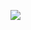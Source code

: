 <img src="https://github.com/miguelkarloromero/miguelkarloromero.github.io/blob/main/servervisit.sv"></img>
